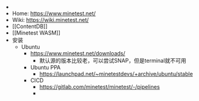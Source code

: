 -
- Home: https://www.minetest.net/
- Wiki:  https://wiki.minetest.net/
- [[ContentDB]]
- [[Minetest WASM]]
- 安装
	- Ubuntu
		- https://www.minetest.net/downloads/
			- 默认源的版本比较老，可以尝试SNAP，但是terminal就不可用
		- Ubuntu PPA
			- https://launchpad.net/~minetestdevs/+archive/ubuntu/stable
		- CICD
			- https://gitlab.com/minetest/minetest/-/pipelines
			-